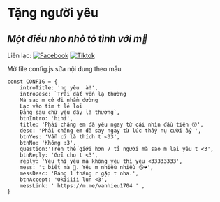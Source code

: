 # Tặng người yêu 
## _Một điều nho nhỏ tỏ tình với m🤣_

Liên lạc: 
[![Facebook](https://i.imgur.com/GRqy96ts.jpg)]( https://www.facebook.com/vanhieu1704)
[![Tiktok](https://i.imgur.com/Nbfl1E7t.jpg)]( https://vt.tiktok.com/ZSJq168D1/)

Mở file config.js sửa nội dung theo mẫu
```
const CONFIG = {
    introTitle: 'ng yêu  à!',
    introDesc: `Trái đất vốn lạ thường
    Mà sao m cứ đi nhầm đường
    Lạc vào tim t lẻ loi
    Đằng sau chữ yêu đây là thương`,
    btnIntro: 'hihi',
    title: 'Phải chăng em đã yêu ngay từ cái nhìn đầu tiên 😙',
    desc: 'Phải chăng em đã say ngay từ lúc thấy nụ cười ấy ',
    btnYes: 'Vẫn cứ là thích t <33',
    btnNo: 'Không :3',
    question:'Trên thế giới hơn 7 tỉ người mà sao m lại yêu t <3',
    btnReply: 'Gửi cho t <3',
    reply: 'Yêu thì yêu mà không yêu thì yêu <33333333',
    mess: 't biết mà 🥰. Yêu m nhiều nhiều 😘❤',
    messDesc: 'Ráng 1 tháng r gặp t nha.',
    btnAccept: 'Okiiiii lun <3',
    messLink: ' https://m.me/vanhieu1704 ' ,
}
```

